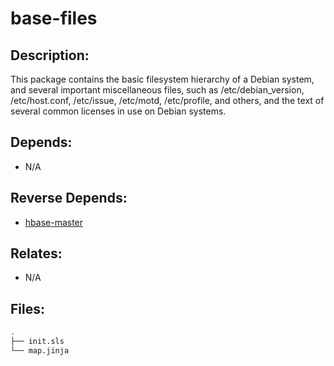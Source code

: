 # base-files

## Description:

This package contains the basic filesystem hierarchy of a Debian system, and several important miscellaneous files, such as /etc/debian\_version, /etc/host.conf, /etc/issue, /etc/motd, /etc/profile, and others, and the text of several common licenses in use on Debian systems.

## Depends:

  -  N/A

## Reverse Depends:

  -  [hbase-master](/salt/hbase-master)

## Relates:

  -  N/A

## Files:

```bash
.
├── init.sls
└── map.jinja
```
